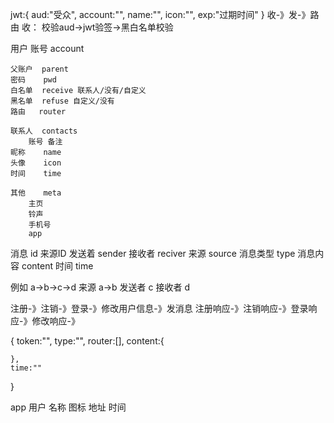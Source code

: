 jwt:{
    aud:"受众",
    account:"",
    name:"",
    icon:"",
    exp:"过期时间"
}
收-》发-》路由
收：
    校验aud->jwt验签->黑白名单校验
    

用户
    账号    account
    
    父账户  parent
    密码    pwd
    白名单  receive 联系人/没有/自定义
    黑名单  refuse 自定义/没有
    路由   router
    
    联系人  contacts
        账号 备注
    昵称    name
    头像    icon
    时间    time

    其他    meta
        主页
        铃声
        手机号
        app

消息
    id
    来源ID
    发送着 sender
    接收者  reciver
    来源    source
    消息类型    type
    消息内容    content
    时间    time

例如 a->b->c->d
来源 a->b
发送者 c
接收者 d


注册-》注销-》登录-》修改用户信息-》发消息
注册响应-》注销响应-》登录响应-》修改响应-》

{
    token:"",
    type:"",
    router:[],
    content:{

    },
    time:""
}

app
    用户
    名称
    图标
    地址
    时间

